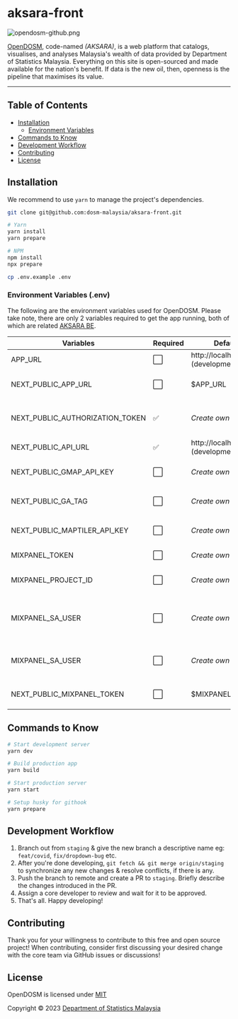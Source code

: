 # aksara-front

![opendosm-github.png](https://github.com/dosm-malaysia/aksara-front/tree/main/public/static/images/opendosm-github.png)

[OpenDOSM](https://open.dosm.gov.my), code-named _(AKSARA)_, is a web platform that catalogs, visualises, and analyses Malaysia's wealth of data provided by Department of Statistics Malaysia. Everything on this site is open-sourced and made available for the nation's benefit. If data is the new oil, then, openness is the pipeline that maximises its value.

---

## Table of Contents

- [Installation](#installation)
  - [Environment Variables](#environment-variables)
- [Commands to Know](#commands-to-know)
- [Development Workflow](#development-workflow)
- [Contributing](#contributing)
- [License](#license)

## Installation

We recommend to use `yarn` to manage the project's dependencies.

```bash
git clone git@github.com:dosm-malaysia/aksara-front.git

# Yarn
yarn install
yarn prepare

# NPM
npm install
npx prepare

cp .env.example .env
```

### Environment Variables (.env)

The following are the environment variables used for OpenDOSM. Please take note, there are only 2 variables required to get the app running, both of which are related [AKSARA BE](https://github.com/dosm-malaysia/aksara-back).

| Variables                       | Required | Default                             | Description                                     |
| ------------------------------- | -------- | ----------------------------------- | ----------------------------------------------- |
| APP_URL                         | ⬜️      | http://localhost:3000 (development) | App domain. Optional                            |
| NEXT_PUBLIC_APP_URL             | ⬜️      | $APP_URL                            | App domain, made public. Optional               |
| NEXT_PUBLIC_AUTHORIZATION_TOKEN | ✅       | _Create own_                        | Authorization token for AKSARA BE communication |
| NEXT_PUBLIC_API_URL             | ✅       | http://localhost:8000 (development) | AKSARA BE base URL                              |
| NEXT_PUBLIC_GMAP_API_KEY        | ⬜️      | _Create own_                        | Google Maps API key. Optional                   |
| NEXT_PUBLIC_GA_TAG              | ⬜️      | _Create own_                        | Google Analytics Tag. Optional                  |
| NEXT_PUBLIC_MAPTILER_API_KEY    | ⬜️      | _Create own_                        | OpenStreetMap API key. Optional                 |
| MIXPANEL_TOKEN                  | ⬜️      | _Create own_                        | Mixpanel token. Optional                        |
| MIXPANEL_PROJECT_ID             | ⬜️      | _Create own_                        | Mixpanel project ID. Optional                   |
| MIXPANEL_SA_USER                | ⬜️      | _Create own_                        | Mixpanel service account username. Optional     |
| MIXPANEL_SA_USER                | ⬜️      | _Create own_                        | Mixpanel service account secret. Optional       |
| NEXT_PUBLIC_MIXPANEL_TOKEN      | ⬜️      | $MIXPANEL_TOKEN                     | Mixpanel token, made public. Optional           |

## Commands to Know

```bash
# Start development server
yarn dev

# Build production app
yarn build

# Start production server
yarn start

# Setup husky for githook
yarn prepare
```

## Development Workflow

1. Branch out from `staging` & give the new branch a descriptive name eg: `feat/covid`, `fix/dropdown-bug` etc.
2. After you're done developing, `git fetch && git merge origin/staging` to synchronize any new changes & resolve conflicts, if there is any.
3. Push the branch to remote and create a PR to `staging`. Briefly describe the changes introduced in the PR.
4. Assign a core developer to review and wait for it to be approved.
5. That's all. Happy developing!

## Contributing

Thank you for your willingness to contribute to this free and open source project! When contributing, consider first discussing your desired change with the core team via GitHub issues or discussions!

## License

OpenDOSM is licensed under [MIT](https://github.com/dosm-malaysia/aksara-front/blob/main/LICENSE.md)

Copyright © 2023 [Department of Statistics Malaysia](https://www.dosm.gov.my/v1_/)
